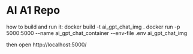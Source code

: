 # AI A1 Repo
how to build and run it:
docker build -t ai_gpt_chat_img .
docker run -p 5000:5000 --name ai_gpt_chat_container --env-file .env ai_gpt_chat_img

then open http://localhost:5000/